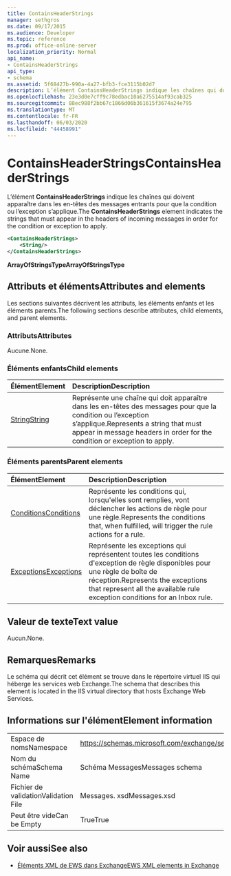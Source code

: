 ```yaml
---
title: ContainsHeaderStrings
manager: sethgros
ms.date: 09/17/2015
ms.audience: Developer
ms.topic: reference
ms.prod: office-online-server
localization_priority: Normal
api_name:
- ContainsHeaderStrings
api_type:
- schema
ms.assetid: 5f68427b-990a-4a27-bfb3-fce3115b02d7
description: L’élément ContainsHeaderStrings indique les chaînes qui doivent apparaître dans les en-têtes des messages entrants pour que la condition ou l’exception s’applique.
ms.openlocfilehash: 23e3d0e7cff9c78edbac10a6275514af93cab325
ms.sourcegitcommit: 88ec988f2bb67c1866d06b361615f3674a24e795
ms.translationtype: MT
ms.contentlocale: fr-FR
ms.lasthandoff: 06/03/2020
ms.locfileid: "44458991"
---
```

# <a name="containsheaderstrings"></a><span data-ttu-id="ca91c-103">ContainsHeaderStrings</span><span class="sxs-lookup"><span data-stu-id="ca91c-103">ContainsHeaderStrings</span></span>

<span data-ttu-id="ca91c-104">L’élément **ContainsHeaderStrings** indique les chaînes qui doivent apparaître dans les en-têtes des messages entrants pour que la condition ou l’exception s’applique.</span><span class="sxs-lookup"><span data-stu-id="ca91c-104">The **ContainsHeaderStrings** element indicates the strings that must appear in the headers of incoming messages in order for the condition or exception to apply.</span></span> 
  
```XML
<ContainsHeaderStrings>
    <String/>
</ContainsHeaderStrings>
```

 <span data-ttu-id="ca91c-105">**ArrayOfStringsType**</span><span class="sxs-lookup"><span data-stu-id="ca91c-105">**ArrayOfStringsType**</span></span>
## <a name="attributes-and-elements"></a><span data-ttu-id="ca91c-106">Attributs et éléments</span><span class="sxs-lookup"><span data-stu-id="ca91c-106">Attributes and elements</span></span>

<span data-ttu-id="ca91c-107">Les sections suivantes décrivent les attributs, les éléments enfants et les éléments parents.</span><span class="sxs-lookup"><span data-stu-id="ca91c-107">The following sections describe attributes, child elements, and parent elements.</span></span>
  
### <a name="attributes"></a><span data-ttu-id="ca91c-108">Attributs</span><span class="sxs-lookup"><span data-stu-id="ca91c-108">Attributes</span></span>

<span data-ttu-id="ca91c-109">Aucune.</span><span class="sxs-lookup"><span data-stu-id="ca91c-109">None.</span></span>
  
### <a name="child-elements"></a><span data-ttu-id="ca91c-110">Éléments enfants</span><span class="sxs-lookup"><span data-stu-id="ca91c-110">Child elements</span></span>

|<span data-ttu-id="ca91c-111">**Élément**</span><span class="sxs-lookup"><span data-stu-id="ca91c-111">**Element**</span></span>|<span data-ttu-id="ca91c-112">**Description**</span><span class="sxs-lookup"><span data-stu-id="ca91c-112">**Description**</span></span>|
|:-----|:-----|
|[<span data-ttu-id="ca91c-113">String</span><span class="sxs-lookup"><span data-stu-id="ca91c-113">String</span></span>](string.md) <br/> |<span data-ttu-id="ca91c-114">Représente une chaîne qui doit apparaître dans les en-têtes des messages pour que la condition ou l’exception s’applique.</span><span class="sxs-lookup"><span data-stu-id="ca91c-114">Represents a string that must appear in message headers in order for the condition or exception to apply.</span></span>  <br/> |
   
### <a name="parent-elements"></a><span data-ttu-id="ca91c-115">Éléments parents</span><span class="sxs-lookup"><span data-stu-id="ca91c-115">Parent elements</span></span>

|<span data-ttu-id="ca91c-116">**Élément**</span><span class="sxs-lookup"><span data-stu-id="ca91c-116">**Element**</span></span>|<span data-ttu-id="ca91c-117">**Description**</span><span class="sxs-lookup"><span data-stu-id="ca91c-117">**Description**</span></span>|
|:-----|:-----|
|[<span data-ttu-id="ca91c-118">Conditions</span><span class="sxs-lookup"><span data-stu-id="ca91c-118">Conditions</span></span>](conditions.md) <br/> |<span data-ttu-id="ca91c-119">Représente les conditions qui, lorsqu'elles sont remplies, vont déclencher les actions de règle pour une règle.</span><span class="sxs-lookup"><span data-stu-id="ca91c-119">Represents the conditions that, when fulfilled, will trigger the rule actions for a rule.</span></span>  <br/> |
|[<span data-ttu-id="ca91c-120">Exceptions</span><span class="sxs-lookup"><span data-stu-id="ca91c-120">Exceptions</span></span>](exceptions.md) <br/> |<span data-ttu-id="ca91c-121">Représente les exceptions qui représentent toutes les conditions d'exception de règle disponibles pour une règle de boîte de réception.</span><span class="sxs-lookup"><span data-stu-id="ca91c-121">Represents the exceptions that represent all the available rule exception conditions for an Inbox rule.</span></span>  <br/> |
   
## <a name="text-value"></a><span data-ttu-id="ca91c-122">Valeur de texte</span><span class="sxs-lookup"><span data-stu-id="ca91c-122">Text value</span></span>

<span data-ttu-id="ca91c-123">Aucun.</span><span class="sxs-lookup"><span data-stu-id="ca91c-123">None.</span></span>
  
## <a name="remarks"></a><span data-ttu-id="ca91c-124">Remarques</span><span class="sxs-lookup"><span data-stu-id="ca91c-124">Remarks</span></span>

<span data-ttu-id="ca91c-125">Le schéma qui décrit cet élément se trouve dans le répertoire virtuel IIS qui héberge les services web Exchange.</span><span class="sxs-lookup"><span data-stu-id="ca91c-125">The schema that describes this element is located in the IIS virtual directory that hosts Exchange Web Services.</span></span>
  
## <a name="element-information"></a><span data-ttu-id="ca91c-126">Informations sur l'élément</span><span class="sxs-lookup"><span data-stu-id="ca91c-126">Element information</span></span>

|||
|:-----|:-----|
|<span data-ttu-id="ca91c-127">Espace de noms</span><span class="sxs-lookup"><span data-stu-id="ca91c-127">Namespace</span></span>  <br/> |https://schemas.microsoft.com/exchange/services/2006/messages  <br/> |
|<span data-ttu-id="ca91c-128">Nom du schéma</span><span class="sxs-lookup"><span data-stu-id="ca91c-128">Schema Name</span></span>  <br/> |<span data-ttu-id="ca91c-129">Schéma Messages</span><span class="sxs-lookup"><span data-stu-id="ca91c-129">Messages schema</span></span>  <br/> |
|<span data-ttu-id="ca91c-130">Fichier de validation</span><span class="sxs-lookup"><span data-stu-id="ca91c-130">Validation File</span></span>  <br/> |<span data-ttu-id="ca91c-131">Messages. xsd</span><span class="sxs-lookup"><span data-stu-id="ca91c-131">Messages.xsd</span></span>  <br/> |
|<span data-ttu-id="ca91c-132">Peut être vide</span><span class="sxs-lookup"><span data-stu-id="ca91c-132">Can be Empty</span></span>  <br/> |<span data-ttu-id="ca91c-133">True</span><span class="sxs-lookup"><span data-stu-id="ca91c-133">True</span></span>  <br/> |
   
## <a name="see-also"></a><span data-ttu-id="ca91c-134">Voir aussi</span><span class="sxs-lookup"><span data-stu-id="ca91c-134">See also</span></span>



- [<span data-ttu-id="ca91c-135">Éléments XML de EWS dans Exchange</span><span class="sxs-lookup"><span data-stu-id="ca91c-135">EWS XML elements in Exchange</span></span>](ews-xml-elements-in-exchange.md)

